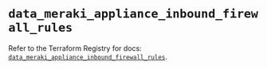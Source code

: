 # `data_meraki_appliance_inbound_firewall_rules`

Refer to the Terraform Registry for docs: [`data_meraki_appliance_inbound_firewall_rules`](https://registry.terraform.io/providers/ciscodevnet/meraki/1.7.1/docs/data-sources/appliance_inbound_firewall_rules).
